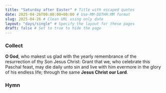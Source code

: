 ```yaml
---
title: "Saturday after Easter" # Title with escaped quotes
date: 2025-04-26T00:00:00+00:00 # Use-MM-DDTHH:MM format
slug: 2025-04-26 # Clean URL using only date
layout: "days/single" # Specify the layout for these pages
draft: false # Set to true to hide the page
---
```


### Collect

**O God**, who makest us glad with the yearly remembrance of the resurrection of thy Son Jesus Christ: Grant that we, who celebrate this Paschal feast, may die daily unto sin and live with him evermore in the glory of his endless life; through the same **Jesus Christ our Lord**.


### Hymn